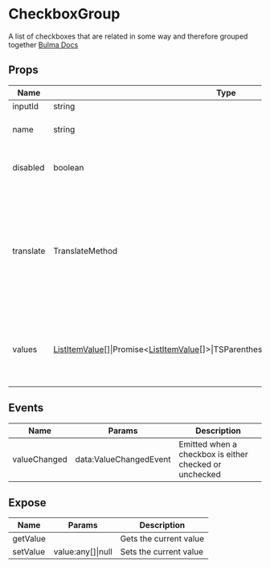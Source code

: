 # CheckboxGroup

A list of checkboxes that are related in some way and therefore grouped together
[Bulma Docs](https://bulma.io/documentation/form/checkbox/)
## Props

| Name    | Type | Values | Default | Description |
| -------- | ------- | -------- | ------- | ------- |
| inputId | string ||  | |
| name | string ||  | The name of the form element|
| disabled | boolean ||  | Indicates if it is currently disabled|
| translate | TranslateMethod ||  | The translate call method used to translate a given value (field title, element name, etc) into a desired language|
| values | [ListItemValue](../types.md#ListItemValue)\[\]\|Promise\<[ListItemValue](../types.md#ListItemValue)\[\]\>\|TSParenthesizedType\|TSParenthesizedType\|null ||  | The available values to create the list of checkboxes from|
## Events

| Name    | Params | Description |
| ------- | ------- | ------- |
| valueChanged|data:ValueChangedEvent|Emitted when a checkbox is either checked or unchecked|
## Expose

| Name    | Params | Description |
| ------- | ------- | ------- |
| getValue||Gets the current value|
| setValue|value:any[]\|null|Sets the current value|
